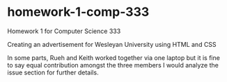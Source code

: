 # homework-1-comp-333
Homework 1 for Computer Science 333

Creating an advertisement for Wesleyan University using HTML and CSS

In some parts, Rueh and Keith worked together via one laptop but it is fine to say equal contribution amongst the three members I would analyze the issue section for further details.
